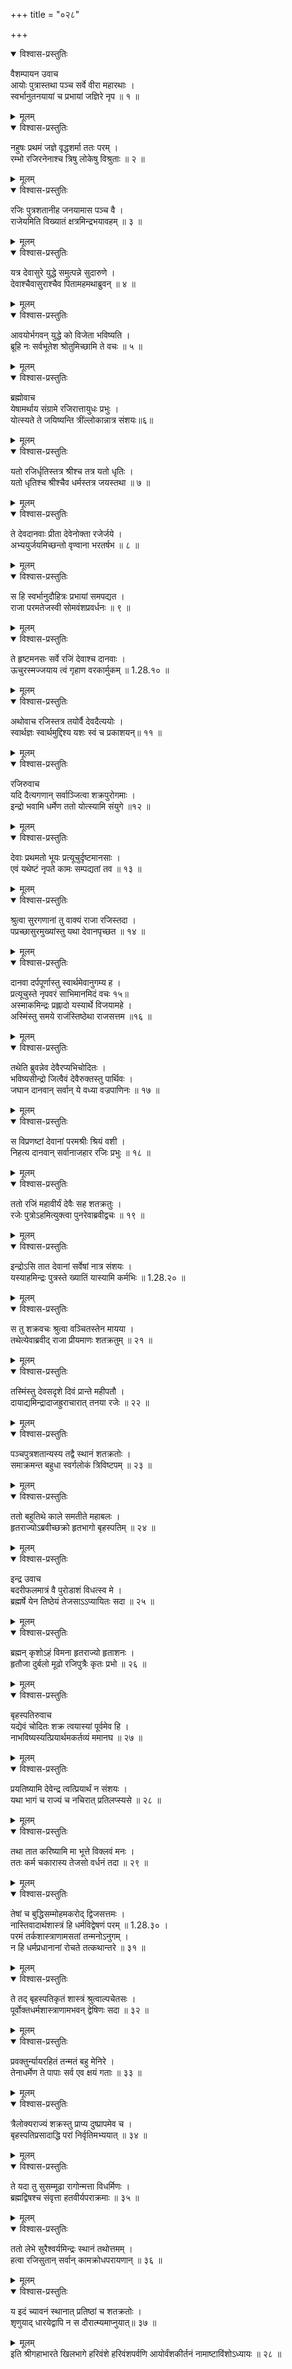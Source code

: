 +++
title = "०२८"

+++

<details open><summary>विश्वास-प्रस्तुतिः</summary>

वैशम्पायन उवाच  
आयोः पुत्रास्तथा पञ्च सर्वे वीरा महारथाः ।  
स्वर्भानुतनयायां च प्रभायां जज्ञिरे नृप ॥ १ ॥
</details>

<details><summary>मूलम्</summary>

वैशम्पायन उवाच  
आयोः पुत्रास्तथा पञ्च सर्वे वीरा महारथाः ।  
स्वर्भानुतनयायां च प्रभायां जज्ञिरे नृप ॥ १ ॥
</details>

<details open><summary>विश्वास-प्रस्तुतिः</summary>

नहुषः प्रथमं जज्ञे वृद्धशर्मा ततः परम् ।  
रम्भो रजिरनेनाश्च त्रिषु लोकेषु विश्रुताः ॥ २ ॥
</details>

<details><summary>मूलम्</summary>

नहुषः प्रथमं जज्ञे वृद्धशर्मा ततः परम् ।  
रम्भो रजिरनेनाश्च त्रिषु लोकेषु विश्रुताः ॥ २ ॥
</details>

<details open><summary>विश्वास-प्रस्तुतिः</summary>

रजिः पुत्रशतानीह जनयामास पञ्च वै ।  
राजेयमिति विख्यातं क्षत्रमिन्द्रभयावहम् ॥ ३ ॥
</details>

<details><summary>मूलम्</summary>

रजिः पुत्रशतानीह जनयामास पञ्च वै ।  
राजेयमिति विख्यातं क्षत्रमिन्द्रभयावहम् ॥ ३ ॥
</details>

<details open><summary>विश्वास-प्रस्तुतिः</summary>

यत्र देवासुरे युद्धे समुत्पन्ने सुदारुणे ।  
देवाश्चैवासुराश्चैव पितामहमथाब्रुवन् ॥ ४ ॥
</details>

<details><summary>मूलम्</summary>

यत्र देवासुरे युद्धे समुत्पन्ने सुदारुणे ।  
देवाश्चैवासुराश्चैव पितामहमथाब्रुवन् ॥ ४ ॥
</details>

<details open><summary>विश्वास-प्रस्तुतिः</summary>

आवयोर्भगवन् युद्धे को विजेता भविष्यति ।  
ब्रूहि नः सर्वभूतेश श्रोतुमिच्छामि ते वचः ॥ ५ ॥
</details>

<details><summary>मूलम्</summary>

आवयोर्भगवन् युद्धे को विजेता भविष्यति ।  
ब्रूहि नः सर्वभूतेश श्रोतुमिच्छामि ते वचः ॥ ५ ॥
</details>

<details open><summary>विश्वास-प्रस्तुतिः</summary>

ब्रह्मोवाच  
येषामर्थाय संग्रामे रजिरात्तायुधः प्रभुः ।  
योत्स्यते ते जयिष्यन्ति त्रींल्लोकान्नात्र संशयः॥६॥
</details>

<details><summary>मूलम्</summary>

ब्रह्मोवाच  
येषामर्थाय संग्रामे रजिरात्तायुधः प्रभुः ।  
योत्स्यते ते जयिष्यन्ति त्रींल्लोकान्नात्र संशयः॥६॥
</details>

<details open><summary>विश्वास-प्रस्तुतिः</summary>

यतो रजिर्धृतिस्तत्र श्रीश्च तत्र यतो धृतिः ।  
यतो धृतिश्च श्रीश्चैव धर्मस्तत्र जयस्तथा ॥ ७ ॥
</details>

<details><summary>मूलम्</summary>

यतो रजिर्धृतिस्तत्र श्रीश्च तत्र यतो धृतिः ।  
यतो धृतिश्च श्रीश्चैव धर्मस्तत्र जयस्तथा ॥ ७ ॥
</details>

<details open><summary>विश्वास-प्रस्तुतिः</summary>

ते देवदानवाः प्रीता देवेनोक्ता रजेर्जये ।  
अभ्ययुर्जयमिच्छन्तो वृण्वाना भरतर्षभ ॥ ८ ॥
</details>

<details><summary>मूलम्</summary>

ते देवदानवाः प्रीता देवेनोक्ता रजेर्जये ।  
अभ्ययुर्जयमिच्छन्तो वृण्वाना भरतर्षभ ॥ ८ ॥
</details>

<details open><summary>विश्वास-प्रस्तुतिः</summary>

स हि स्वर्भानुदौहित्रः प्रभायां समपद्यत ।  
राजा परमतेजस्वी सोमवंशप्रवर्धनः ॥ ९ ॥
</details>

<details><summary>मूलम्</summary>

स हि स्वर्भानुदौहित्रः प्रभायां समपद्यत ।  
राजा परमतेजस्वी सोमवंशप्रवर्धनः ॥ ९ ॥
</details>

<details open><summary>विश्वास-प्रस्तुतिः</summary>

ते हृष्टमनसः सर्वे रजिं देवाश्च दानवाः ।  
ऊचुरस्मज्जयाय त्वं गृहाण वरकार्मुकम् ॥ 1.28.१० ॥
</details>

<details><summary>मूलम्</summary>

ते हृष्टमनसः सर्वे रजिं देवाश्च दानवाः ।  
ऊचुरस्मज्जयाय त्वं गृहाण वरकार्मुकम् ॥ 1.28.१० ॥
</details>

<details open><summary>विश्वास-प्रस्तुतिः</summary>

अथोवाच रजिस्तत्र तयोर्वै देवदैत्ययोः ।  
स्वार्थज्ञः स्वार्थमुद्दिश्य यशः स्वं च प्रकाशयन्॥ ११ ॥
</details>

<details><summary>मूलम्</summary>

अथोवाच रजिस्तत्र तयोर्वै देवदैत्ययोः ।  
स्वार्थज्ञः स्वार्थमुद्दिश्य यशः स्वं च प्रकाशयन्॥ ११ ॥
</details>

<details open><summary>विश्वास-प्रस्तुतिः</summary>

रजिरुवाच  
यदि दैत्यगणान् सर्वाञ्जित्वा शक्रपुरोगमाः ।  
इन्द्रो भवामि धर्मेण ततो योत्स्यामि संयुगे ॥१२ ॥
</details>

<details><summary>मूलम्</summary>

रजिरुवाच  
यदि दैत्यगणान् सर्वाञ्जित्वा शक्रपुरोगमाः ।  
इन्द्रो भवामि धर्मेण ततो योत्स्यामि संयुगे ॥१२ ॥
</details>

<details open><summary>विश्वास-प्रस्तुतिः</summary>

देवाः प्रथमतो भूयः प्रत्यूचुर्दृष्टमानसाः ।  
एवं यथेष्टं नृपते कामः सम्पद्यतां तव ॥ १३ ॥
</details>

<details><summary>मूलम्</summary>

देवाः प्रथमतो भूयः प्रत्यूचुर्दृष्टमानसाः ।  
एवं यथेष्टं नृपते कामः सम्पद्यतां तव ॥ १३ ॥
</details>

<details open><summary>विश्वास-प्रस्तुतिः</summary>

श्रुत्वा सुरगणानां तु वाक्यं राजा रजिस्तदा ।  
पप्रच्छासुरमुख्यांस्तु यथा देवानपृच्छत ॥ १४ ॥
</details>

<details><summary>मूलम्</summary>

श्रुत्वा सुरगणानां तु वाक्यं राजा रजिस्तदा ।  
पप्रच्छासुरमुख्यांस्तु यथा देवानपृच्छत ॥ १४ ॥
</details>

<details open><summary>विश्वास-प्रस्तुतिः</summary>

दानवा दर्पपूर्णास्तु स्वार्थमेवानुगम्य ह ।  
प्रत्यूचुस्ते नृपवरं साभिमानमिदं वचः १५॥  
अस्माकमिन्द्रः प्रह्लादो यस्यार्थे विजयामहे ।  
अस्मिंस्तु समये राजंस्तिष्ठेथा राजसत्तम ॥१६ ॥
</details>

<details><summary>मूलम्</summary>

दानवा दर्पपूर्णास्तु स्वार्थमेवानुगम्य ह ।  
प्रत्यूचुस्ते नृपवरं साभिमानमिदं वचः १५॥  
अस्माकमिन्द्रः प्रह्लादो यस्यार्थे विजयामहे ।  
अस्मिंस्तु समये राजंस्तिष्ठेथा राजसत्तम ॥१६ ॥
</details>

<details open><summary>विश्वास-प्रस्तुतिः</summary>

तथेति ब्रुवन्नेव देवैरप्यभिचोदितः ।  
भविष्यसीन्द्रो जित्वैवं देवैरुक्तस्तु पार्थिवः ।  
जघान दानवान् सर्वान् ये वध्या वज्रपाणिनः ॥ १७ ॥
</details>

<details><summary>मूलम्</summary>

तथेति ब्रुवन्नेव देवैरप्यभिचोदितः ।  
भविष्यसीन्द्रो जित्वैवं देवैरुक्तस्तु पार्थिवः ।  
जघान दानवान् सर्वान् ये वध्या वज्रपाणिनः ॥ १७ ॥
</details>

<details open><summary>विश्वास-प्रस्तुतिः</summary>

स विप्रणष्टां देवानां परमश्रीः श्रियं वशी ।  
निहत्य दानवान् सर्वानाजहार रजिः प्रभुः ॥ १८ ॥
</details>

<details><summary>मूलम्</summary>

स विप्रणष्टां देवानां परमश्रीः श्रियं वशी ।  
निहत्य दानवान् सर्वानाजहार रजिः प्रभुः ॥ १८ ॥
</details>

<details open><summary>विश्वास-प्रस्तुतिः</summary>

ततो रजिं महावीर्यं देवैः सह शतक्रतुः ।  
रजेः पुत्रोऽहमित्युक्त्वा पुनरेवाब्रवीद्वचः ॥ १९ ॥
</details>

<details><summary>मूलम्</summary>

ततो रजिं महावीर्यं देवैः सह शतक्रतुः ।  
रजेः पुत्रोऽहमित्युक्त्वा पुनरेवाब्रवीद्वचः ॥ १९ ॥
</details>

<details open><summary>विश्वास-प्रस्तुतिः</summary>

इन्द्रोऽसि तात देवानां सर्वेषां नात्र संशयः ।  
यस्याहमिन्द्रः पुत्रस्ते ख्यातिं यास्यामि कर्मभिः ॥ 1.28.२० ॥
</details>

<details><summary>मूलम्</summary>

इन्द्रोऽसि तात देवानां सर्वेषां नात्र संशयः ।  
यस्याहमिन्द्रः पुत्रस्ते ख्यातिं यास्यामि कर्मभिः ॥ 1.28.२० ॥
</details>

<details open><summary>विश्वास-प्रस्तुतिः</summary>

स तु शक्रवचः श्रुत्वा वञ्चितस्तेन मायया ।  
तथेत्येवाब्रवीद् राजा प्रीयमाणः शतक्रतुम् ॥ २१ ॥
</details>

<details><summary>मूलम्</summary>

स तु शक्रवचः श्रुत्वा वञ्चितस्तेन मायया ।  
तथेत्येवाब्रवीद् राजा प्रीयमाणः शतक्रतुम् ॥ २१ ॥
</details>

<details open><summary>विश्वास-प्रस्तुतिः</summary>

तस्मिंस्तु देवसदृशे दिवं प्रान्ते महीपतौ ।  
दायाद्यमिन्द्रादाजह्रुराचारात् तनया रजेः ॥ २२ ॥
</details>

<details><summary>मूलम्</summary>

तस्मिंस्तु देवसदृशे दिवं प्रान्ते महीपतौ ।  
दायाद्यमिन्द्रादाजह्रुराचारात् तनया रजेः ॥ २२ ॥
</details>

<details open><summary>विश्वास-प्रस्तुतिः</summary>

पञ्चपुत्रशतान्यस्य तद्वै स्थानं शतक्रतोः ।  
समाक्रमन्त बहुधा स्वर्गलोकं त्रिविष्टपम् ॥ २३ ॥
</details>

<details><summary>मूलम्</summary>

पञ्चपुत्रशतान्यस्य तद्वै स्थानं शतक्रतोः ।  
समाक्रमन्त बहुधा स्वर्गलोकं त्रिविष्टपम् ॥ २३ ॥
</details>

<details open><summary>विश्वास-प्रस्तुतिः</summary>

ततो बहुतिथे काले समतीते महाबलः ।  
हृतराज्योऽब्रवीच्छक्रो हृतभागो बृहस्पतिम् ॥ २४ ॥
</details>

<details><summary>मूलम्</summary>

ततो बहुतिथे काले समतीते महाबलः ।  
हृतराज्योऽब्रवीच्छक्रो हृतभागो बृहस्पतिम् ॥ २४ ॥
</details>

<details open><summary>विश्वास-प्रस्तुतिः</summary>

इन्द्र उवाच  
बदरीफलमात्रं वै पुरोडाशं विधत्स्व मे ।  
ब्रह्मर्षे येन तिष्ठेयं तेजसाऽऽप्यायितः सदा ॥ २५ ॥
</details>

<details><summary>मूलम्</summary>

इन्द्र उवाच  
बदरीफलमात्रं वै पुरोडाशं विधत्स्व मे ।  
ब्रह्मर्षे येन तिष्ठेयं तेजसाऽऽप्यायितः सदा ॥ २५ ॥
</details>

<details open><summary>विश्वास-प्रस्तुतिः</summary>

ब्रह्मन् कृशोऽहं विमना हृतराज्यो हृताशनः ।  
हृतौजा दुर्बलो मूढो रजिपुत्रैः कृतः प्रभो ॥ २६ ॥
</details>

<details><summary>मूलम्</summary>

ब्रह्मन् कृशोऽहं विमना हृतराज्यो हृताशनः ।  
हृतौजा दुर्बलो मूढो रजिपुत्रैः कृतः प्रभो ॥ २६ ॥
</details>

<details open><summary>विश्वास-प्रस्तुतिः</summary>

बृहस्पतिरुवाच  
यद्येवं चोदितः शक्र त्वयास्यां पूर्वमेव हि ।  
नाभविष्यस्यत्प्रियार्थमकर्तव्यं ममानघ ॥ २७ ॥
</details>

<details><summary>मूलम्</summary>

बृहस्पतिरुवाच  
यद्येवं चोदितः शक्र त्वयास्यां पूर्वमेव हि ।  
नाभविष्यस्यत्प्रियार्थमकर्तव्यं ममानघ ॥ २७ ॥
</details>

<details open><summary>विश्वास-प्रस्तुतिः</summary>

प्रयतिष्यामि देवेन्द्र त्वत्प्रियार्थं न संशयः ।  
यथा भागं च राज्यं च नचिरात् प्रतिलप्स्यसे ॥ २८ ॥
</details>

<details><summary>मूलम्</summary>

प्रयतिष्यामि देवेन्द्र त्वत्प्रियार्थं न संशयः ।  
यथा भागं च राज्यं च नचिरात् प्रतिलप्स्यसे ॥ २८ ॥
</details>

<details open><summary>विश्वास-प्रस्तुतिः</summary>

तथा तात करिष्यामि मा भूत्ते विक्लवं मनः ।  
ततः कर्म चकारास्य तेजसो वर्धनं तदा ॥ २९ ॥
</details>

<details><summary>मूलम्</summary>

तथा तात करिष्यामि मा भूत्ते विक्लवं मनः ।  
ततः कर्म चकारास्य तेजसो वर्धनं तदा ॥ २९ ॥
</details>

<details open><summary>विश्वास-प्रस्तुतिः</summary>

तेषां च बुद्धिसम्मोहमकरोद् द्विजसत्तमः ।  
नास्तिवादार्थशास्त्रं हि धर्मविद्वेषणं परम् ॥ 1.28.३० ।  
परमं तर्कशास्त्राणामसतां तन्मनोऽनुगम् ।  
न हि धर्मप्रधानानां रोचते तत्कथान्तरे ॥ ३१ ॥
</details>

<details><summary>मूलम्</summary>

तेषां च बुद्धिसम्मोहमकरोद् द्विजसत्तमः ।  
नास्तिवादार्थशास्त्रं हि धर्मविद्वेषणं परम् ॥ 1.28.३० ।  
परमं तर्कशास्त्राणामसतां तन्मनोऽनुगम् ।  
न हि धर्मप्रधानानां रोचते तत्कथान्तरे ॥ ३१ ॥
</details>

<details open><summary>विश्वास-प्रस्तुतिः</summary>

ते तद् बृहस्पतिकृतं शास्त्रं श्रुत्वाल्पचेतसः ।  
पूर्वोक्तधर्मशास्त्राणामभवन् द्वेषिणः सदा ॥ ३२ ॥
</details>

<details><summary>मूलम्</summary>

ते तद् बृहस्पतिकृतं शास्त्रं श्रुत्वाल्पचेतसः ।  
पूर्वोक्तधर्मशास्त्राणामभवन् द्वेषिणः सदा ॥ ३२ ॥
</details>

<details open><summary>विश्वास-प्रस्तुतिः</summary>

प्रवक्तुर्न्यायरहितं तन्मतं बहु मेनिरे ।  
तेनाधर्मेण ते पापाः सर्व एव क्षयं गताः ॥ ३३ ॥
</details>

<details><summary>मूलम्</summary>

प्रवक्तुर्न्यायरहितं तन्मतं बहु मेनिरे ।  
तेनाधर्मेण ते पापाः सर्व एव क्षयं गताः ॥ ३३ ॥
</details>

<details open><summary>विश्वास-प्रस्तुतिः</summary>

त्रैलोक्यराज्यं शक्रस्तु प्राप्य दुष्प्रापमेव च ।  
बृहस्पतिप्रसादाद्धि परां निर्वृतिमभ्ययात् ॥ ३४ ॥
</details>

<details><summary>मूलम्</summary>

त्रैलोक्यराज्यं शक्रस्तु प्राप्य दुष्प्रापमेव च ।  
बृहस्पतिप्रसादाद्धि परां निर्वृतिमभ्ययात् ॥ ३४ ॥
</details>

<details open><summary>विश्वास-प्रस्तुतिः</summary>

ते यदा तु सुसम्मूढा रागोन्मत्ता विधर्मिणः ।  
ब्रह्मद्विषश्च संवृत्ता हतवीर्यपराक्रमाः ॥ ३५ ॥
</details>

<details><summary>मूलम्</summary>

ते यदा तु सुसम्मूढा रागोन्मत्ता विधर्मिणः ।  
ब्रह्मद्विषश्च संवृत्ता हतवीर्यपराक्रमाः ॥ ३५ ॥
</details>

<details open><summary>विश्वास-प्रस्तुतिः</summary>

ततो लेभे सुरैश्वर्यमिन्द्रः स्थानं तथोत्तमम् ।  
हत्वा रजिसुतान् सर्वान् कामक्रोधपरायणान् ॥ ३६ ॥
</details>

<details><summary>मूलम्</summary>

ततो लेभे सुरैश्वर्यमिन्द्रः स्थानं तथोत्तमम् ।  
हत्वा रजिसुतान् सर्वान् कामक्रोधपरायणान् ॥ ३६ ॥
</details>

<details open><summary>विश्वास-प्रस्तुतिः</summary>

य इदं च्यावनं स्थानात् प्रतिष्ठां च शतक्रतोः ।  
शृणुयाद् धारयेद्वापि न स दौरात्म्यमाप्नुयात्॥ ३७ ॥
</details>

<details><summary>मूलम्</summary>

य इदं च्यावनं स्थानात् प्रतिष्ठां च शतक्रतोः ।  
शृणुयाद् धारयेद्वापि न स दौरात्म्यमाप्नुयात्॥ ३७ ॥
</details>
इति श्रीगहाभारते खिलभागे हरिवंशे हरिवंशपर्वणि आयोर्वंशकीर्तनं नामाष्टाविंशोऽध्यायः ॥ २८ ॥